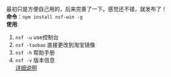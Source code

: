 最初只是方便自己用的，后来完善了一下。感觉还不错，就发布了！<br />
**命令**：`npm install nsf-win -g`<br />
**使用**:<br />
1. `nsf -u` use控制台
2. `nsf -taobao` 直接更改到淘宝镜像
3. `nsf -h` 帮助手册
4. `nsf -v` 版本信息<br />
[详细说明](https://www.cnblogs.com/seafever/p/nsf.html)
